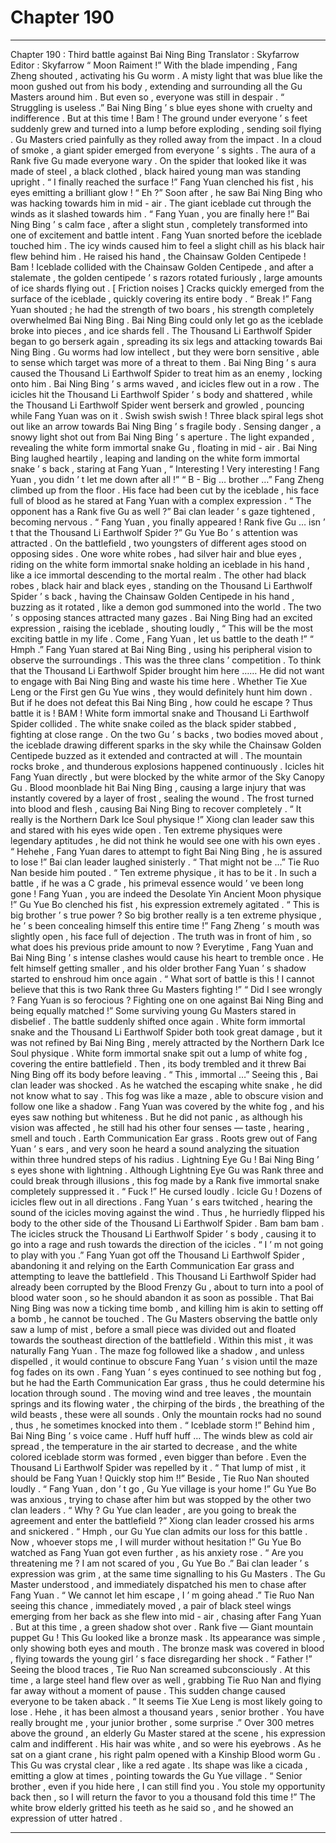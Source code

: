 
# Chapter 190


---

Chapter 190 : Third battle against Bai Ning Bing
Translator :
Skyfarrow
Editor :
Skyfarrow
“ Moon Raiment !” With the blade impending , Fang Zheng shouted , activating his Gu worm . A misty light that was blue like the moon gushed out from his body , extending and surrounding all the Gu Masters around him .
But even so , everyone was still in despair .
“ Struggling is useless .” Bai Ning Bing ’ s blue eyes shone with cruelty and indifference .
But at this time !
Bam !
The ground under everyone ’ s feet suddenly grew and turned into a lump before exploding , sending soil flying .
Gu Masters cried painfully as they rolled away from the impact .
In a cloud of smoke , a giant spider emerged from everyone ’ s sights .
The aura of a Rank five Gu made everyone wary .
On the spider that looked like it was made of steel , a black clothed , black haired young man was standing upright .
“ I finally reached the surface !” Fang Yuan clenched his fist , his eyes emitting a brilliant glow !
“ Eh ?” Soon after , he saw Bai Ning Bing who was hacking towards him in mid - air .
The giant iceblade cut through the winds as it slashed towards him .
“ Fang Yuan , you are finally here !” Bai Ning Bing ’ s calm face , after a slight stun , completely transformed into one of excitement and battle intent .
Fang Yuan snorted before the iceblade touched him . The icy winds caused him to feel a slight chill as his black hair flew behind him .
He raised his hand , the Chainsaw Golden Centipede !
Bam !
Iceblade collided with the Chainsaw Golden Centipede , and after a stalemate , the golden centipede ’ s razors rotated furiously , large amounts of ice shards flying out .
[ Friction noises ]
Cracks quickly emerged from the surface of the iceblade , quickly covering its entire body .
“ Break !” Fang Yuan shouted ; he had the strength of two boars , his strength completely overwhelmed Bai Ning Bing .
Bai Ning Bing could only let go as the iceblade broke into pieces , and ice shards fell .
The Thousand Li Earthwolf Spider began to go berserk again , spreading its six legs and attacking towards Bai Ning Bing .
Gu worms had low intellect , but they were born sensitive , able to sense which target was more of a threat to them . Bai Ning Bing ’ s aura caused the Thousand Li Earthwolf Spider to treat him as an enemy , locking onto him .
Bai Ning Bing ’ s arms waved , and icicles flew out in a row . The icicles hit the Thousand Li Earthwolf Spider ’ s body and shattered , while the Thousand Li Earthwolf Spider went berserk and growled , pouncing while Fang Yuan was on it .
Swish swish swish !
Three black spiral legs shot out like an arrow towards Bai Ning Bing ’ s fragile body .
Sensing danger , a snowy light shot out from Bai Ning Bing ’ s aperture .
The light expanded , revealing the white form immortal snake Gu , floating in mid - air .
Bai Ning Bing laughed heartily , leaping and landing on the white form immortal snake ’ s back , staring at Fang Yuan , “ Interesting ! Very interesting ! Fang Yuan , you didn ’ t let me down after all !”
“ B - Big … brother …” Fang Zheng climbed up from the floor . His face had been cut by the iceblade , his face full of blood as he stared at Fang Yuan with a complex expression .
“ The opponent has a Rank five Gu as well ?” Bai clan leader ’ s gaze tightened , becoming nervous .
“ Fang Yuan , you finally appeared ! Rank five Gu … isn ’ t that the Thousand Li Earthwolf Spider ?” Gu Yue Bo ’ s attention was attracted .
On the battlefield , two youngsters of different ages stood on opposing sides .
One wore white robes , had silver hair and blue eyes , riding on the white form immortal snake holding an iceblade in his hand , like a ice immortal descending to the mortal realm .
The other had black robes , black hair and black eyes , standing on the Thousand Li Earthwolf Spider ’ s back , having the Chainsaw Golden Centipede in his hand , buzzing as it rotated , like a demon god summoned into the world .
The two ’ s opposing stances attracted many gazes .
Bai Ning Bing had an excited expression , raising the iceblade , shouting loudly , “ This will be the most exciting battle in my life . Come , Fang Yuan , let us battle to the death !”
“ Hmph .” Fang Yuan stared at Bai Ning Bing , using his peripheral vision to observe the surroundings .
This was the three clans ’ competition .
To think that the Thousand Li Earthwolf Spider brought him here ……
He did not want to engage with Bai Ning Bing and waste his time here . Whether Tie Xue Leng or the First gen Gu Yue wins , they would definitely hunt him down . But if he does not defeat this Bai Ning Bing , how could he escape ?
Thus battle it is !
BAM !
White form immortal snake and Thousand Li Earthwolf Spider collided . The white snake coiled as the black spider stabbed , fighting at close range .
On the two Gu ’ s backs , two bodies moved about , the iceblade drawing different sparks in the sky while the Chainsaw Golden Centipede buzzed as it extended and contracted at will .
The mountain rocks broke , and thunderous explosions happened continuously .
Icicles hit Fang Yuan directly , but were blocked by the white armor of the Sky Canopy Gu . Blood moonblade hit Bai Ning Bing , causing a large injury that was instantly covered by a layer of frost , sealing the wound . The frost turned into blood and flesh , causing Bai Ning Bing to recover completely .
“ It really is the Northern Dark Ice Soul physique !” Xiong clan leader saw this and stared with his eyes wide open .
Ten extreme physiques were legendary aptitudes , he did not think he would see one with his own eyes .
“ Hehehe , Fang Yuan dares to attempt to fight Bai Ning Bing , he is assured to lose !” Bai clan leader laughed sinisterly .
“ That might not be …” Tie Ruo Nan beside him pouted .
“ Ten extreme physique , it has to be it . In such a battle , if he was a C grade , his primeval essence would ’ ve been long gone ! Fang Yuan , you are indeed the Desolate Yin Ancient Moon physique !” Gu Yue Bo clenched his fist , his expression extremely agitated .
“ This is big brother ’ s true power ? So big brother really is a ten extreme physique , he ’ s been concealing himself this entire time !” Fang Zheng ’ s mouth was slightly open , his face full of dejection .
The truth was in front of him , so what does his previous pride amount to now ?
Everytime , Fang Yuan and Bai Ning Bing ’ s intense clashes would cause his heart to tremble once .
He felt himself getting smaller , and his older brother Fang Yuan ’ s shadow started to enshroud him once again .
“ What sort of battle is this ! I cannot believe that this is two Rank three Gu Masters fighting !”
“ Did I see wrongly ? Fang Yuan is so ferocious ? Fighting one on one against Bai Ning Bing and being equally matched !”
Some surviving young Gu Masters stared in disbelief .
The battle suddenly shifted once again .
White form immortal snake and the Thousand Li Earthwolf Spider both took great damage , but it was not refined by Bai Ning Bing , merely attracted by the Northern Dark Ice Soul physique .
White form immortal snake spit out a lump of white fog , covering the entire battlefield . Then , its body trembled and it threw Bai Ning Bing off its body before leaving .
“ This , immortal …” Seeing this , Bai clan leader was shocked . As he watched the escaping white snake , he did not know what to say .
This fog was like a maze , able to obscure vision and follow one like a shadow . Fang Yuan was covered by the white fog , and his eyes saw nothing but whiteness .
But he did not panic , as although his vision was affected , he still had his other four senses — taste , hearing , smell and touch .
Earth Communication Ear grass .
Roots grew out of Fang Yuan ’ s ears , and very soon he heard a sound analyzing the situation within three hundred steps of his radius .
Lightning Eye Gu !
Bai Ning Bing ’ s eyes shone with lightning . Although Lightning Eye Gu was Rank three and could break through illusions , this fog made by a Rank five immortal snake completely suppressed it .
“ Fuck !” He cursed loudly .
Icicle Gu !
Dozens of icicles flew out in all directions .
Fang Yuan ’ s ears twitched , hearing the sound of the icicles moving against the wind . Thus , he hurriedly flipped his body to the other side of the Thousand Li Earthwolf Spider .
Bam bam bam .
The icicles struck the Thousand Li Earthwolf Spider ’ s body , causing it to go into a rage and rush towards the direction of the icicles .
“ I ’ m not going to play with you .” Fang Yuan got off the Thousand Li Earthwolf Spider , abandoning it and relying on the Earth Communication Ear grass and attempting to leave the battlefield .
This Thousand Li Earthwolf Spider had already been corrupted by the Blood Frenzy Gu , about to turn into a pool of blood water soon , so he should abandon it as soon as possible .
That Bai Ning Bing was now a ticking time bomb , and killing him is akin to setting off a bomb , he cannot be touched .
The Gu Masters observing the battle only saw a lump of mist , before a small piece was divided out and floated towards the southeast direction of the battlefield .
Within this mist , it was naturally Fang Yuan .
The maze fog followed like a shadow , and unless dispelled , it would continue to obscure Fang Yuan ’ s vision until the maze fog fades on its own .
Fang Yuan ’ s eyes continued to see nothing but fog , but he had the Earth Communication Ear grass , thus he could determine his location through sound .
The moving wind and tree leaves , the mountain springs and its flowing water , the chirping of the birds , the breathing of the wild beasts , these were all sounds . Only the mountain rocks had no sound , thus , he sometimes knocked into them .
“ Iceblade storm !” Behind him , Bai Ning Bing ’ s voice came .
Huff huff huff …
The winds blew as cold air spread , the temperature in the air started to decrease , and the white colored iceblade storm was formed , even bigger than before .
Even the Thousand Li Earthwolf Spider was repelled by it .
“ That lump of mist , it should be Fang Yuan ! Quickly stop him !!” Beside , Tie Ruo Nan shouted loudly .
“ Fang Yuan , don ’ t go , Gu Yue village is your home !” Gu Yue Bo was anxious , trying to chase after him but was stopped by the other two clan leaders .
“ Why ? Gu Yue clan leader , are you going to break the agreement and enter the battlefield ?” Xiong clan leader crossed his arms and snickered .
“ Hmph , our Gu Yue clan admits our loss for this battle . Now , whoever stops me , I will murder without hesitation !” Gu Yue Bo watched as Fang Yuan got even further , as his anxiety rose .
“ Are you threatening me ? I am not scared of you , Gu Yue Bo .” Bai clan leader ’ s expression was grim , at the same time signalling to his Gu Masters .
The Gu Master understood , and immediately dispatched his men to chase after Fang Yuan .
“ We cannot let him escape , I ’ m going ahead .” Tie Ruo Nan seeing this chance , immediately moved , a pair of black steel wings emerging from her back as she flew into mid - air , chasing after Fang Yuan .
But at this time , a green shadow shot over .
Rank five — Giant mountain puppet Gu !
This Gu looked like a bronze mask . Its appearance was simple , only showing both eyes and mouth . The bronze mask was covered in blood , flying towards the young girl ’ s face disregarding her shock .
“ Father !” Seeing the blood traces , Tie Ruo Nan screamed subconsciously .
At this time , a large steel hand flew over as well , grabbing Tie Ruo Nan and flying far away without a moment of pause .
This sudden change caused everyone to be taken aback .
“ It seems Tie Xue Leng is most likely going to lose . Hehe , it has been almost a thousand years , senior brother . You have really brought me , your junior brother , some surprise .” Over 300 metres above the ground , an elderly Gu Master stared at the scene , his expression calm and indifferent .
His hair was white , and so were his eyebrows . As he sat on a giant crane , his right palm opened with a Kinship Blood worm Gu .
This Gu was crystal clear , like a red agate . Its shape was like a cicada , emitting a glow at times , pointing towards the Gu Yue village .
“ Senior brother , even if you hide here , I can still find you . You stole my opportunity back then , so I will return the favor to you a thousand fold this time !”
The white brow elderly gritted his teeth as he said so , and he showed an expression of utter hatred .

---

